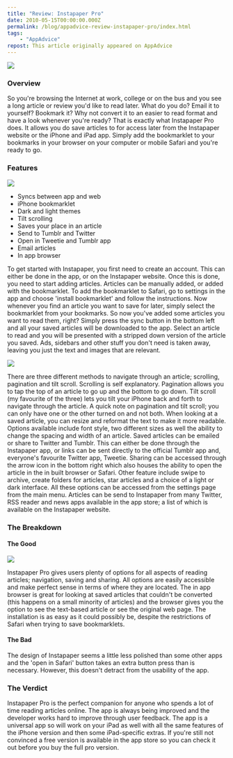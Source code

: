 ```yaml
---
title: "Review: Instapaper Pro"
date: 2010-05-15T00:00:00.000Z
permalink: /blog/appadvice-review-instapaper-pro/index.html
tags:
    - "AppAdvice"
repost: This article originally appeared on AppAdvice
---
```


![](https://cdn.rknight.me/site/appadvice/bc7e2a12b5.jpg)

### Overview

So you're browsing the Internet at work, college or on the bus and you see a long article or review you'd like to read later. What do you do? Email it to yourself? Bookmark it? Why not convert it to an easier to read format and have a look whenever you're ready? That is exactly what Instapaper Pro does. It allows you do save articles to for access later from the Instapaper website or the iPhone and iPad app. Simply add the bookmarklet to your bookmarks in your browser on your computer or mobile Safari and you're ready to go.

### Features

![](https://cdn.rknight.me/site/appadvice/a51da93125.jpg) 

- Syncs between app and web 
- iPhone bookmarklet 
- Dark and light themes 
- Tilt scrolling 
- Saves your place in an article 
- Send to Tumblr and Twitter 
- Open in Tweetie and Tumblr app 
- Email articles 
- In app browser 


To get started with Instapaper, you first need to create an account. This can either be done in the app, or on the Instapaper website. Once this is done, you need to start adding articles. Articles can be manually added, or added with the bookmarklet. To add the bookmarklet to Safari, go to settings in the app and choose 'install bookmarklet' and follow the instructions. Now whenever you find an article you want to save for later, simply select the bookmarklet from your bookmarks. So now you've added some articles you want to read them, right? Simply press the sync button in the bottom left and all your saved articles will be downloaded to the app. Select an article to read and you will be presented with a stripped down version of the article you saved. Ads, sidebars and other stuff you don't need is taken away, leaving you just the text and images that are relevant. 

![](https://cdn.rknight.me/site/appadvice/b75da18cf2.jpg) 

There are three different methods to navigate through an article; scrolling, pagination and tilt scroll. Scrolling is self explanatory. Pagination allows you to tap the top of an article to go up and the bottom to go down. Tilt scroll (my favourite of the three) lets you tilt your iPhone back and forth to navigate through the article. A quick note on pagination and tilt scroll; you can only have one or the other turned on and not both. When looking at a saved article, you can resize and reformat the text to make it more readable. Options available include font style, two different sizes as well the ability to change the spacing and width of an article. Saved articles can be emailed or share to Twitter and Tumblr. This can either be done through the Instapaper app, or links can be sent directly to the official Tumblr app and, everyone's favourite Twitter app, Tweetie. Sharing can be accessed through the arrow icon in the bottom right which also houses the ability to open the article in the in built browser or Safari. Other feature include swipe to archive, create folders for articles, star articles and a choice of a light or dark interface. All these options can be accessed from the settings page from the main menu. Articles can be send to Instapaper from many Twitter, RSS reader and news apps available in the app store; a list of which is available on the Instapaper website.

### The Breakdown

#### The Good

![](https://cdn.rknight.me/site/appadvice/d9958c50c0.jpg)

Instapaper Pro gives users plenty of options for all aspects of reading articles; navigation, saving and sharing. All options are easily accessible and make perfect sense in terms of where they are located. The in app browser is great for looking at saved articles that couldn't be converted (this happens on a small minority of articles) and the browser gives you the option to see the text-based article or see the original web page. The installation is as easy as it could possibly be, despite the restrictions of Safari when trying to save bookmarklets.

#### The Bad

The design of Instapaper seems a little less polished than some other apps and the 'open in Safari' button takes an extra button press than is necessary. However, this doesn't detract from the usability of the app.

### The Verdict

Instapaper Pro is the perfect companion for anyone who spends a lot of time reading articles online. The app is always being improved and the developer works hard to improve through user feedback. The app is a universal app so will work on your iPad as well with all the same features of the iPhone version and then some iPad-specific extras. If you're still not convinced a free version is available in the app store so you can check it out before you buy the full pro version.
